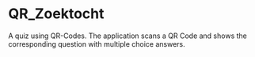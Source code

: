 QR_Zoektocht
============

A quiz using QR-Codes. The application scans a QR Code and shows the corresponding question with multiple choice answers.
